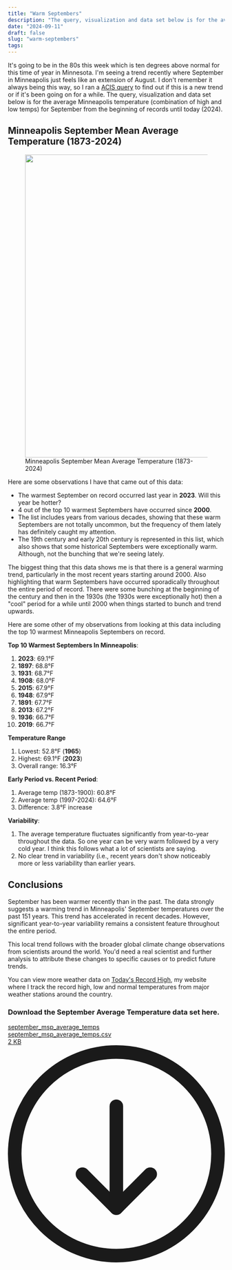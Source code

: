 ```yaml
---
title: "Warm Septembers"
description: "The query, visualization and data set below is for the average Minneapolis temperature (combination of high and low temps) for September from the beginning of records until today (2024).  "
date: "2024-09-11"
draft: false
slug: "warm-septembers"
tags:
---
```


<p>It's going to be in the 80s this week which is ten degrees above normal for this time of year in Minnesota. I'm seeing a trend recently where September in Minneapolis just feels like an extension of August. I don't remember it always being this way, so I ran a <a href="https://xmacis.rcc-acis.org/" rel="noreferrer">ACIS query</a> to find out if this is a new trend or if it's been going on for a while. The query, visualization and data set below is for the average Minneapolis temperature (combination of high and low temps) for September from the beginning of records until today (2024).  </p><h2 id="minneapolis-september-mean-average-temperature-1873-2024">Minneapolis September Mean Average Temperature (1873-2024)</h2><figure class="kg-card kg-image-card kg-card-hascaption"><img src="/images/2024/09/Screenshot-2024-09-10-at-4.42.06-PM.png" class="kg-image" alt="" loading="lazy" width="1209" height="703" srcset="/images/size/w600/2024/09/Screenshot-2024-09-10-at-4.42.06-PM.png 600w, /images/size/w1000/2024/09/Screenshot-2024-09-10-at-4.42.06-PM.png 1000w, /images/2024/09/Screenshot-2024-09-10-at-4.42.06-PM.png 1209w" sizes="(min-width: 720px) 720px"><figcaption><span style="white-space: pre-wrap;">Minneapolis September Mean Average Temperature (1873-2024)</span></figcaption></figure><p>Here are some observations I have that came out of this data:</p><ul><li>The warmest September on record occurred last year in <strong>2023</strong>. Will this year be hotter?</li><li>4 out of the top 10 warmest Septembers have occurred since <strong>2000</strong>.</li><li>The list includes years from various decades, showing that these warm Septembers are not totally uncommon, but the frequency of them lately has definitely caught my attention.</li><li>The 19th century and early 20th century is represented in this list, which also shows that some historical Septembers were exceptionally warm. Although, not the bunching that we're seeing lately.</li></ul><p>The biggest thing that this data shows me is that there is a general warming trend, particularly in the most recent years starting around 2000. Also highlighting that warm Septembers have occurred sporadically throughout the entire period of record. There were some bunching at the beginning of the century and then in the 1930s (the 1930s were exceptionally hot) then a "cool" period for a while until 2000 when things started to bunch and trend upwards. </p><p>Here are some other of my observations from looking at this data including the top 10 warmest Minneapolis Septembers on record. </p><p><strong>Top 10 Warmest Septembers In Minneapolis</strong>:</p><ol><li><strong>2023</strong>: 69.1°F</li><li><strong>1897</strong>: 68.8°F</li><li><strong>1931</strong>: 68.7°F</li><li><strong>1908</strong>: 68.0°F</li><li><strong>2015</strong>: 67.9°F</li><li><strong>1948</strong>: 67.9°F</li><li><strong>1891</strong>: 67.7°F</li><li><strong>2013</strong>: 67.2°F</li><li><strong>1936</strong>: 66.7°F</li><li><strong>2019</strong>: 66.7°F</li></ol><p><strong>Temperature Range</strong></p><ol><li>Lowest: 52.8°F (<strong>1965</strong>)</li><li>Highest: 69.1°F (<strong>2023</strong>)</li><li>Overall range: 16.3°F</li></ol><p><strong>Early Period vs. Recent Period</strong>:</p><ol><li>Average temp (1873-1900): 60.8°F</li><li>Average temp (1997-2024): 64.6°F</li><li>Difference: 3.8°F increase</li></ol><p><strong>Variability</strong>:</p><ol><li>The average temperature fluctuates significantly from year-to-year throughout the data. So one year can be very warm followed by a very cold year. I think this follows what a lot of scientists are saying. </li><li>No clear trend in variability (i.e., recent years don't show noticeably more or less variability than earlier years.</li></ol><h2 id="conclusions">Conclusions</h2><p>September has been warmer recently than in the past. The data strongly suggests a warming trend in Minneapolis' September temperatures over the past 151 years. This trend has accelerated in recent decades. However, significant year-to-year variability remains a consistent feature throughout the entire period.</p><p>This local trend follows with the broader global climate change observations from scientists around the world. You'd need a real scientist and further analysis to attribute these changes to specific causes or to predict future trends.</p><p>You can view more weather data on <a href="https://todaysrecordhigh.com" rel="noreferrer">Today's Record High</a>, my website where I track the record high, low and normal temperatures from major weather stations around the country.</p><h3 id="download-the-september-average-temperature-data-set-here">Download the September Average Temperature data set here.</h3><div class="kg-card kg-file-card"><a class="kg-file-card-container" href="/files/2024/09/september_msp_average_temps.csv" title="Download" download=""><div class="kg-file-card-contents"><div class="kg-file-card-title">september_msp_average_temps</div><div class="kg-file-card-caption"></div><div class="kg-file-card-metadata"><div class="kg-file-card-filename">september_msp_average_temps.csv</div><div class="kg-file-card-filesize">2 KB</div></div></div><div class="kg-file-card-icon"><svg viewBox="0 0 24 24"><defs><style>.a{fill:none;stroke:currentColor;stroke-linecap:round;stroke-linejoin:round;stroke-width:1.5px;}</style></defs><title>download-circle</title><polyline class="a" points="8.25 14.25 12 18 15.75 14.25"></polyline><line class="a" x1="12" y1="6.75" x2="12" y2="18"></line><circle class="a" cx="12" cy="12" r="11.25"></circle></svg></div></a></div>
